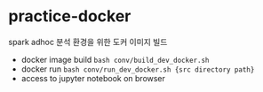 # practice-docker

spark adhoc 분석 환경을 위한 도커 이미지 빌드

- docker image build
  `bash conv/build_dev_docker.sh`
- docker run
  `bash conv/run_dev_docker.sh {src directory path}`
- access to jupyter notebook on browser
